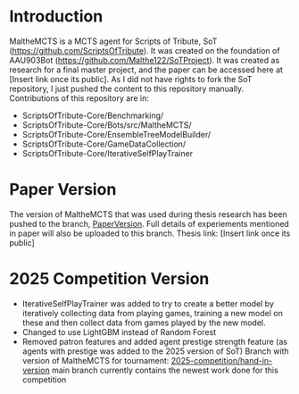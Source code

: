 # Introduction
MaltheMCTS is a MCTS agent for Scripts of Tribute, SoT (https://github.com/ScriptsOfTribute). It was created on the foundation of AAU903Bot (https://github.com/Malthe122/SoTProject).
It was created as research for a final master project, and the paper can be accessed here at \[Insert link once its public\].
As I did not have rights to fork the SoT repository, I just pushed the content to this repository manually.
Contributions of this repository are in:
- ScriptsOfTribute-Core/Benchmarking/
- ScriptsOfTribute-Core/Bots/src/MaltheMCTS/
- ScriptsOfTribute-Core/EnsembleTreeModelBuilder/
- ScriptsOfTribute-Core/GameDataCollection/
- ScriptsOfTribute-Core/IterativeSelfPlayTrainer
# Paper Version
The version of MaltheMCTS that was used during thesis research has been pushed to the branch, [PaperVersion](https://github.com/Malthe122/MaltheMCTS/tree/PaperVersion).
Full details of experiements mentioned in paper will also be uploaded to this branch.
Thesis link: \[Insert link once its public\]
# 2025 Competition Version
- IterativeSelfPlayTrainer was added to try to create a better model by iteratively collecting data from playing games, training a new model on these and then collect data from games played by the new model.
- Changed to use LightGBM instead of Random Forest
- Removed patron features and added agent prestige strength feature (as agents with prestige was added to the 2025 version of SoT)
Branch with version of MaltheMCTS for tournament: [2025-competition/hand-in-version](https://github.com/Malthe122/MaltheMCTS/tree/2025-competition/hand-in-version/ScriptsOfTribute-Core/Bots/src/MaltheMCTS)
main branch currently contains the newest work done for this competition
